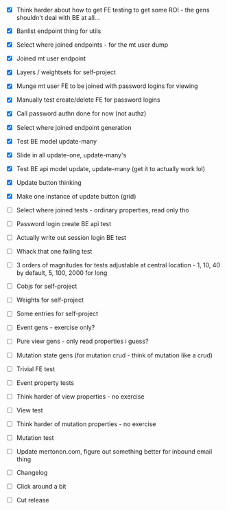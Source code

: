 - [x] Think harder about how to get FE testing to get some ROI - the gens shouldn't deal with BE at all...

- [x] Banlist endpoint thing for utils
- [x] Select where joined endpoints - for the mt user dump
- [x] Joined mt user endpoint

- [x] Layers / weightsets for self-project
- [x] Munge mt user FE to be joined with password logins for viewing
- [x] Manually test create/delete FE for password logins
- [x] Call password authn done for now (not authz)
- [x] Select where joined endpoint generation
- [x] Test BE model update-many

- [x] Slide in all update-one, update-many's
- [x] Test BE api model update, update-many (get it to actually work lol)
- [x] Update button thinking
- [x] Make one instance of update button (grid)
- [ ] Select where joined tests - ordinary properties, read only tho
- [ ] Password login create BE api test
- [ ] Actually write out session login BE test
- [ ] Whack that one failing test

- [ ] 3 orders of magnitudes for tests adjustable at central location - 1, 10, 40 by default, 5, 100, 2000 for long
- [ ] Cobjs for self-project
- [ ] Weights for self-project
- [ ] Some entries for self-project
- [ ] Event gens - exercise only?
- [ ] Pure view gens - only read properties i guess?
- [ ] Mutation state gens (for mutation crud - think of mutation like a crud)
- [ ] Trivial FE test

- [ ] Event property tests
- [ ] Think harder of view properties - no exercise
- [ ] View test
- [ ] Think harder of mutation properties - no exercise
- [ ] Mutation test

- [ ] Update mertonon.com, figure out something better for inbound email thing

- [ ] Changelog
- [ ] Click around a bit
- [ ] Cut release
